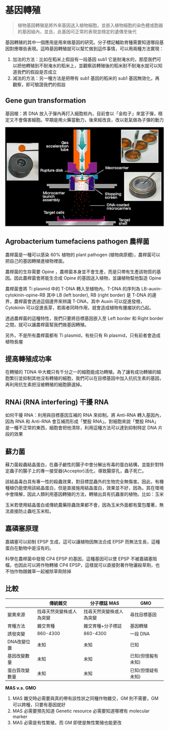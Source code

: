 # 基因轉殖

> 植物基因轉殖是將外來基因送入植物細胞，並嵌入植物細胞的染色體或胞器的基因組內，並且，此基因可正常的表現並穩定的遺傳至後代

基因轉殖的其中一個應用是用來做基因的研究。分子標記輔助育種需要知道哪段基因對應哪些表現。這時基因轉殖就可以幫忙做到這件事情，可以用兩種方法實現：

1. 加法的方法：比如在稻米上假設有一段基因 sub1 它是耐淹水的，那麼我們可以把他轉殖到不耐淹水的稻米上，並觀察該轉殖後的稻米耐不耐淹水就可以知道我們的假設是否成立
2. 減法的方法：另一種方法是把帶有 sub1 基因的稻米的 sub1 基因無效化，再觀察，即可驗證我們的假設

## Gene gun transformation

基因槍：將 DNA 放入子彈內再打入細胞核內，目前會以「金粒子」來當子彈，穩定又不會傷害細胞。早期是用火藥當動力，後來經改良，改以氦氣做為子彈的動力

![](./src/gene-gun.png)

## Agrobacterium tumefaciens pathogen 農桿菌

農桿菌是一種可以感染 60% 植物的 plant pathogen (植物病原體)，農桿菌可以把自己的基因轉殖進植物裡面。

農桿菌的生存需要 Opine ，農桿菌本身並不會生產，而是只帶有生產該物質的基因。因此農桿菌會將能生合成 Opine 的基因送入植物，並讓植物幫他製造 Opine

農桿菌會將 Ti plasmid 中的 T-DNA 轉入至植物內，T-DNA 的序列為 LB-auxin-cytokinin-opine-RB 其中 LB (left border), RB (right border) 是 T-DNA 的邊界，農桿菌會透過這個邊界來辨識 T-DNA，其中 Auxin 可以促進發根，Cytokinin 可以促進長芽，若兩者同時作用，就會造成植物有腫瘤狀的凸起。

透過農桿菌的這種特性，我們只要將目標基因嵌入至 Left border 和 Right border 之間，就可以讓農桿菌幫我們做基因轉殖。

另外，不是所有農桿菌都有 Ti plasmid，有些只有 Ri plasmid，只有前者會造成植物長瘤

## 提高轉殖成功率

在轉殖的 TDNA 中大概只有千分之一的細胞能成功轉殖。為了讓有成功轉殖的細胞繁衍並抑制其他沒有轉殖的細胞，我們可以在目標基因中加入抗抗生素的基因，再利用抗生素把沒被轉殖的細胞篩選掉。

## RNAi (RNA interfering) 干擾 RNA

如何干擾 RNA：利用與目標基因互補的 RNA 來抑制。將 Anti-RNA 轉入基因內，因為 RNA 和 Anti-RNA 會互補而形成「雙股 RNA」。對細胞來說「雙股 RNA」 是一種不正常的東西，細胞會把他清除，利用這種方法可以達到抑制特定 DNA 片段的效果

## 蘇力菌

蘇力菌殺蟲結晶蛋白，在蟲子鹼性的腸子中會分解出有毒的蛋白結構，並能針對特定蟲子的腸子上的專一接受器(Acceptor)活化，導致腸穿孔，蟲子死亡。

該結晶毒白具有專一性的殺蟲效果，對目標昆蟲外的生物完全無傷害。因此，有機種植仍能使用該結晶蛋白，但是直接施用結晶蛋白，效果並不好，因為，其在環境中會降解，因此人類利用基因轉殖的方法，轉殖出具有抗蟲害的植物。比如：玉米

玉米若使用結晶蛋白或傳統農藥除蟲效果都不會，因為玉米外面都有葉包覆著，無法直接防止蟲吃玉米粒。

## 嘉磷塞原理

嘉磷塞可以抑制 EPSP 生成，這可以讓植物因無法合成 EPSP 而無法生長，這種蛋白在動物中是沒有的。

科學在農桿菌中發現 CP4 EPSP 的基因，這種基因可以使 EPSP 不被嘉磷塞阻檔，也因此可以將作物轉殖 CP4 EPSP，這樣就可以直接對著作物灑殺草劑，也不怕作物跟雜草一起被除草劑除掉

## 比較

|                | 傳統雜交                 | 分子標誌 MAS             | GMO                |
| -------------- | ------------------------ | ------------------------ | ------------------ |
| 變異來源       | 找尋天然突變株或人為突變 | 找尋天然突變株或人為突變 | 尋找目標基因       |
| 育種方法       | 雜交育種                 | 雜交育種+分子標誌        | 基因轉殖           |
| 誘發突變       | 860-4300                 | 860-4300                 | 一段 DNA           |
| DNA改變位置    | 未知                     | 未知                     | 已知               |
| 基因改變數量   | 未知                     | 未知                     | 已知(但懷擬有未知) |
| 蛋白質改變數量 | 未知                     | 未知                     | 已知(但懷疑有未知) |

**MAS v.s. GMO**

1. MAS 雜交時必需要與真的帶有該性狀之同種作物雜交，GM 則不需要，GM 可以跨種，只要有基因就好
2. MAS 必需要預先知道 Genetic resource 必需要知道哪裡有 molecular marker
3. MAS 必需是有性繁殖，而 GM 即使是無性繁殖也能更改

